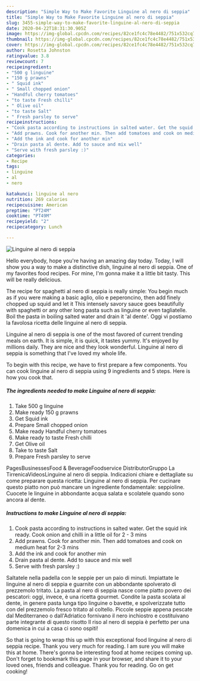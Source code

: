 ```yaml
---
description: "Simple Way to Make Favorite Linguine al nero di seppia"
title: "Simple Way to Make Favorite Linguine al nero di seppia"
slug: 3455-simple-way-to-make-favorite-linguine-al-nero-di-seppia
date: 2020-04-22T18:31:30.905Z
image: https://img-global.cpcdn.com/recipes/82ce1fc4c78e4482/751x532cq70/linguine-al-nero-di-seppia-recipe-main-photo.jpg
thumbnail: https://img-global.cpcdn.com/recipes/82ce1fc4c78e4482/751x532cq70/linguine-al-nero-di-seppia-recipe-main-photo.jpg
cover: https://img-global.cpcdn.com/recipes/82ce1fc4c78e4482/751x532cq70/linguine-al-nero-di-seppia-recipe-main-photo.jpg
author: Rosetta Johnston
ratingvalue: 3.8
reviewcount: 7
recipeingredient:
- "500 g linguine"
- "150 g prawns"
- " Squid ink"
- " Small chopped onion"
- "Handful cherry tomatoes"
- "to taste Fresh chilli"
- " Olive oil"
- "to taste Salt"
- " Fresh parsley to serve"
recipeinstructions:
- "Cook pasta according to instructions in salted water. Get the squid ink ready. Cook onion and chilli in a little oil for 2 - 3 mins"
- "Add prawns. Cook for another min. Then add tomatoes and cook on medium heat for 2-3 mins"
- "Add the ink and cook for another min"
- "Drain pasta al dente. Add to sauce and mix well"
- "Serve with fresh parsley :)"
categories:
- Recipe
tags:
- linguine
- al
- nero

katakunci: linguine al nero 
nutrition: 269 calories
recipecuisine: American
preptime: "PT24M"
cooktime: "PT49M"
recipeyield: "2"
recipecategory: Lunch

---
```



![Linguine al nero di seppia](https://img-global.cpcdn.com/recipes/82ce1fc4c78e4482/751x532cq70/linguine-al-nero-di-seppia-recipe-main-photo.jpg)

Hello everybody, hope you're having an amazing day today. Today, I will show you a way to make a distinctive dish, linguine al nero di seppia. One of my favorites food recipes. For mine, I'm gonna make it a little bit tasty. This will be really delicious.

The recipe for spaghetti al nero di seppia is really simple: You begin much as if you were making a basic aglio, olio e peperoncino, then add finely chopped up squid and let it This intensely savory sauce goes beautifully with spaghetti or any other long pasta such as linguine or even tagliatelle. Boil the pasta in boiling salted water and drain it &#39;al dente&#39;. Oggi vi postiamo la favolosa ricetta delle linguine al nero di seppia.

Linguine al nero di seppia is one of the most favored of current trending meals on earth. It is simple, it is quick, it tastes yummy. It's enjoyed by millions daily. They are nice and they look wonderful. Linguine al nero di seppia is something that I've loved my whole life.


To begin with this recipe, we have to first prepare a few components. You can cook linguine al nero di seppia using 9 ingredients and 5 steps. Here is how you cook that.

<!--inarticleads1-->

##### The ingredients needed to make Linguine al nero di seppia:

1. Take 500 g linguine
1. Make ready 150 g prawns
1. Get  Squid ink
1. Prepare  Small chopped onion
1. Make ready Handful cherry tomatoes
1. Make ready to taste Fresh chilli
1. Get  Olive oil
1. Take to taste Salt
1. Prepare  Fresh parsley to serve


PagesBusinessesFood &amp; BeverageFoodservice DistributorGruppo La TirrenicaVideosLinguine al nero di seppia. Indicazioni chiare e dettagliate su come preparare questa ricetta: Linguine al nero di seppia. Per cucinare questo piatto non può mancare un ingrediente fondamentale: seppioline. Cuocete le linguine in abbondante acqua salata e scolatele quando sono ancora al dente. 

<!--inarticleads2-->

##### Instructions to make Linguine al nero di seppia:

1. Cook pasta according to instructions in salted water. Get the squid ink ready. Cook onion and chilli in a little oil for 2 - 3 mins
1. Add prawns. Cook for another min. Then add tomatoes and cook on medium heat for 2-3 mins
1. Add the ink and cook for another min
1. Drain pasta al dente. Add to sauce and mix well
1. Serve with fresh parsley :)


Saltatele nella padella con le seppie per un paio di minuti. Impiattate le linguine al nero di seppia e guarnite con un abbondante spolverato di prezzemolo tritato. La pasta al nero di seppia nasce come piatto povero dei pescatori: oggi, invece, è una ricetta gourmet. Condite la pasta scolata al dente, in genere pasta lunga tipo linguine o bavette, e spolverizzate tutto con del prezzemolo fresco tritato al coltello. Piccole seppie appena pescate dal Mediterraneo o dall&#39;Adriatico fornivano il nero inchiostro e costituivano parte integrante di questo risotto Il riso al nero di seppia è perfetto per una domenica in cui a casa ci sono ospiti! 

So that is going to wrap this up with this exceptional food linguine al nero di seppia recipe. Thank you very much for reading. I am sure you will make this at home. There's gonna be interesting food at home recipes coming up. Don't forget to bookmark this page in your browser, and share it to your loved ones, friends and colleague. Thank you for reading. Go on get cooking!
